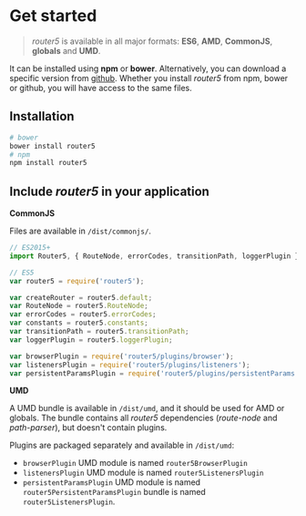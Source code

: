 # Get started

> _router5_ is available in all major formats: __ES6__, __AMD__, __CommonJS__, __globals__ and __UMD__.

It can be installed using __npm__ or __bower__. Alternatively, you can download a specific version
from [github](https://github.com/router5/router5/releases). Whether you install _router5_ from npm, bower or github,
you will have access to the same files.


## Installation

```sh
# bower
bower install router5
# npm
npm install router5
```

## Include _router5_ in your application

__CommonJS__

Files are available in `/dist/commonjs/`.

```javascript
// ES2015+
import Router5, { RouteNode, errorCodes, transitionPath, loggerPlugin } from 'router5';

// ES5
var router5 = require('router5');

var createRouter = router5.default;
var RouteNode = router5.RouteNode;
var errorCodes = router5.errorCodes;
var constants = router5.constants;
var transitionPath = router5.transitionPath;
var loggerPlugin = router5.loggerPlugin;

var browserPlugin = require('router5/plugins/browser');
var listenersPlugin = require('router5/plugins/listeners');
var persistentParamsPlugin = require('router5/plugins/persistentParams');
```

__UMD__

A UMD bundle is available in `/dist/umd`, and it should be used for AMD or globals. The bundle contains all _router5_ dependencies (_route-node_ and _path-parser_), but doesn't contain plugins.

Plugins are packaged separately and available in `/dist/umd`:
- `browserPlugin` UMD module is named `router5BrowserPlugin`
- `listenersPlugin` UMD module is named `router5ListenersPlugin`
- `persistentParamsPlugin` UMD module is named `router5PersistentParamsPlugin`
bundle is named `router5ListenersPlugin`.
